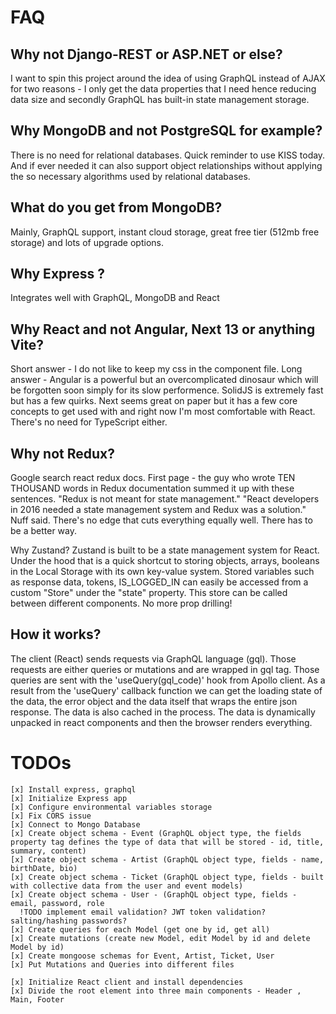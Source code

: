 #

# FAQ

## Why not Django-REST or ASP.NET or else?

   I want to spin this project around the idea of using GraphQL instead of AJAX for two reasons - 
   I only get the data properties that I need hence reducing data size and secondly GraphQL has built-in state 
   management storage.

## Why MongoDB and not PostgreSQL for example?

   There is no need for relational databases. Quick reminder to use KISS today. And if ever needed 
   it can also support object relationships without applying the so necessary algorithms used by relational databases.

## What do you get from MongoDB?

   Mainly, GraphQL support, instant cloud storage, great free tier (512mb free storage) and lots of upgrade options.

## Why Express ?

   Integrates well with GraphQL, MongoDB and React

## Why React and not Angular, Next 13 or anything Vite?

   Short answer - I do not like to keep my css in the component file. Long answer - Angular is a powerful 
    but an overcomplicated dinosaur which will be forgotten soon simply for its slow performence. SolidJS is extremely 
    fast but has a few quirks. Next seems great on paper but it has a few core concepts to get used with and right now 
    I'm most comfortable with React. There's no need for TypeScript either.

## Why not Redux?

  Google search react redux docs. First page - the guy who wrote TEN THOUSAND words in Redux documentation 
   summed it up with these sentences.
   "Redux is not meant for state management."
   "React developers in 2016 needed a state management system and Redux was a solution."
   Nuff said. There's no edge that cuts everything equally well. 
   There has to be a better way.
  
  Why Zustand? 
   Zustand is built to be a state management system for React. 
   Under the hood that is a quick shortcut to storing objects, arrays, booleans in the Local Storage with its own key-value system.
   Stored variables such as response data, tokens, IS_LOGGED_IN can easily be accessed from a custom "Store" under the "state" property.
   This store can be called between different components.
   No more prop drilling!
   
## How it works?
  The client (React) sends requests via GraphQL language (gql). Those requests are either queries or mutations and are wrapped in gql tag.
  Those queries are sent with the 'useQuery(gql_code)' hook from Apollo client. 
  As a result from the 'useQuery' callback function we can get the loading state of the data, the error object and the data itself that wraps the
  entire json response. The data is also cached in the process. The data is dynamically unpacked in react components and then 
  the browser renders everything.
  
#

# TODOs

    [x] Install express, graphql 
    [x] Initialize Express app
    [x] Configure environmental variables storage
    [x] Fix CORS issue
    [x] Connect to Mongo Database
    [x] Create object schema - Event (GraphQL object type, the fields property tag defines the type of data that will be stored - id, title, summary, content)
    [x] Create object schema - Artist (GraphQL object type, fields - name, birthDate, bio)
    [x] Create object schema - Ticket (GraphQL object type, fields - built with collective data from the user and event models)
    [x] Create object schema - User - (GraphQL object type, fields - email, password, role  
      !TODO implement email validation? JWT token validation? salting/hashing passwords?
    [x] Create queries for each Model (get one by id, get all)
    [x] Create mutations (create new Model, edit Model by id and delete Model by id)
    [x] Create mongoose schemas for Event, Artist, Ticket, User
    [x] Put Mutations and Queries into different files
    
    [x] Initialize React client and install dependencies
    [x] Divide the root element into three main components - Header , Main, Footer
    
